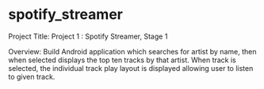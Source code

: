 # spotify_streamer

Project Title:
Project 1 : Spotify Streamer, Stage 1 


Overview:
Build Android application which searches for artist by name, then when selected displays the top ten tracks by that artist. When track is selected, the individual track play layout is displayed allowing user to listen to given track.


